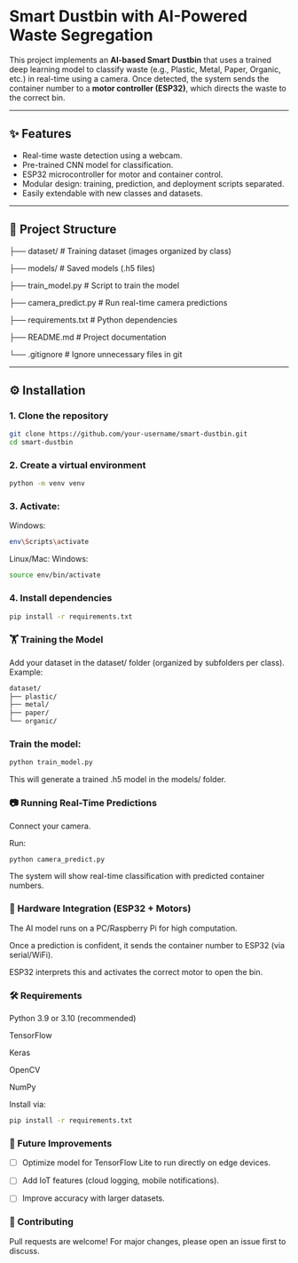# Smart Dustbin with AI-Powered Waste Segregation  

This project implements an **AI-based Smart Dustbin** that uses a trained deep learning model to classify waste (e.g., Plastic, Metal, Paper, Organic, etc.) in real-time using a camera. Once detected, the system sends the container number to a **motor controller (ESP32)**, which directs the waste to the correct bin.  

---

## ✨ Features  
- Real-time waste detection using a webcam.  
- Pre-trained CNN model for classification.  
- ESP32 microcontroller for motor and container control.  
- Modular design: training, prediction, and deployment scripts separated.  
- Easily extendable with new classes and datasets.  

---

## 📂 Project Structure  
├── dataset/ # Training dataset (images organized by class)

├── models/ # Saved models (.h5 files)

├── train_model.py # Script to train the model

├── camera_predict.py # Run real-time camera predictions

├── requirements.txt # Python dependencies

├── README.md # Project documentation

└── .gitignore # Ignore unnecessary files in git

---

## ⚙️ Installation  

### 1. Clone the repository  
```bash
git clone https://github.com/your-username/smart-dustbin.git
cd smart-dustbin
```

### 2. Create a virtual environment
```bash
python -m venv venv
```

### 3. Activate:

Windows:
```bash
env\Scripts\activate
```

Linux/Mac:
Windows:
```bash
source env/bin/activate
```
### 4. Install dependencies
```bash
pip install -r requirements.txt
```

### 🏋️ Training the Model

Add your dataset in the dataset/ folder (organized by subfolders per class).
Example:
```bash
dataset/
├── plastic/
├── metal/
├── paper/
└── organic/
```

### Train the model:
```bash
python train_model.py
```

This will generate a trained .h5 model in the models/ folder.

### 📷 Running Real-Time Predictions

Connect your camera.

Run:
``` bash
python camera_predict.py
```

The system will show real-time classification with predicted container numbers.

### 🔗 Hardware Integration (ESP32 + Motors)

The AI model runs on a PC/Raspberry Pi for high computation.

Once a prediction is confident, it sends the container number to ESP32 (via serial/WiFi).

ESP32 interprets this and activates the correct motor to open the bin.

### 🛠️ Requirements

Python 3.9 or 3.10 (recommended)

TensorFlow

Keras

OpenCV

NumPy

Install via:
```bash
pip install -r requirements.txt
```

### 🚀 Future Improvements

- [ ] Optimize model for TensorFlow Lite to run directly on edge devices.

- [ ] Add IoT features (cloud logging, mobile notifications).

- [ ] Improve accuracy with larger datasets.

### 🤝 Contributing

Pull requests are welcome! For major changes, please open an issue first to discuss.
